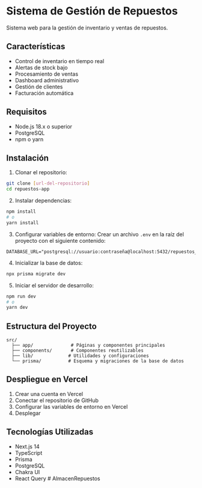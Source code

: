 # Sistema de Gestión de Repuestos

Sistema web para la gestión de inventario y ventas de repuestos.

## Características

- Control de inventario en tiempo real
- Alertas de stock bajo
- Procesamiento de ventas
- Dashboard administrativo
- Gestión de clientes
- Facturación automática

## Requisitos

- Node.js 18.x o superior
- PostgreSQL
- npm o yarn

## Instalación

1. Clonar el repositorio:
```bash
git clone [url-del-repositorio]
cd repuestos-app
```

2. Instalar dependencias:
```bash
npm install
# o
yarn install
```

3. Configurar variables de entorno:
Crear un archivo `.env` en la raíz del proyecto con el siguiente contenido:
```
DATABASE_URL="postgresql://usuario:contraseña@localhost:5432/repuestos_db"
```

4. Inicializar la base de datos:
```bash
npx prisma migrate dev
```

5. Iniciar el servidor de desarrollo:
```bash
npm run dev
# o
yarn dev
```

## Estructura del Proyecto

```
src/
  ├── app/              # Páginas y componentes principales
  ├── components/       # Componentes reutilizables
  ├── lib/             # Utilidades y configuraciones
  └── prisma/          # Esquema y migraciones de la base de datos
```

## Despliegue en Vercel

1. Crear una cuenta en Vercel
2. Conectar el repositorio de GitHub
3. Configurar las variables de entorno en Vercel
4. Desplegar

## Tecnologías Utilizadas

- Next.js 14
- TypeScript
- Prisma
- PostgreSQL
- Chakra UI
- React Query # AlmacenRepuestos
